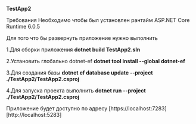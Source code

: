 **TestApp2**

Требования Необходимо чтобы был установлен рантайм ASP.NET Core Runtime 6.0.5

Для того что бы развернуть приложение нужно выполнить

1.Для сборки приложения
**dotnet build TestApp2.sln**

2.Установить глобально dotnet-ef
**dotnet tool install --global dotnet-ef**

3.Для создания базы
**dotnet ef database update --project ./TestApp2/TestApp2.csproj**

4.Для запуска проекта выполнить
**dotnet run --project ./TestApp2/TestApp2.csproj**

Приложение будет доступно по адресу  [https://localhost:7283]
[http://localhost:5283]
